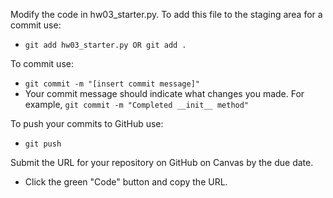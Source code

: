 Modify the code in hw03_starter.py.  To add this file to the staging area for a commit use:

- ```git add hw03_starter.py OR git add .```

To commit use:

- ```git commit -m "[insert commit message]"```
- Your commit message should indicate what changes you made. For example, ```git commit -m "Completed __init__ method"```

To push your commits to GitHub use:

- ```git push```

Submit the URL for your repository on GitHub on Canvas by the due date.
- Click the green "Code" button and copy the URL.
